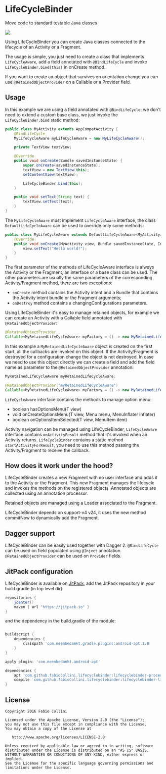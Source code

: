 # LifeCycleBinder

Move code to standard testable Java classes

[![](https://jitpack.io/v/fabioCollini/LifeCycleBinder.svg)](https://jitpack.io/#fabioCollini/LifeCycleBinder)

Using LifeCycleBinder you can create Java classes connected to the lifecycle of an Activity or a Fragment.

The usage is simple, you just need to create a class that implements `LifeCycleAware`, add a field annotated with `@BindLifeCycle`
and invoke `LifeCycleBinder.bind(this)` in onCreate method.

If you want to create an object that survives on orientation change you can use `@RetainedObjectProvider`
on a Callable or a Provider field.

## Usage

In this example we are using a field annotated with `@BindLifeCycle`; we don't need to extend
a custom base class, we just invoke the `LifeCycleBinder.bind` static method:


```java
public class MyActivity extends AppCompatActivity {
    @BindLifeCycle
    MyLifeCycleAware myLifeCycleAware = new MyLifeCycleAware();

    private TextView textView;

    @Override
    public void onCreate(Bundle savedInstanceState) {
        super.onCreate(savedInstanceState);
        textView = new TextView(this);
        setContentView(textView);

        LifeCycleBinder.bind(this);
    }

    public void setText(String text) {
        textView.setText(text);
    }
}
```

The `MyLifeCycleAware` must implement `LifeCycleAware` interface, the class 
`DefaultLifeCycleAware` can be used to override only some methods:

```java
public class MyLifeCycleAware extends DefaultLifeCycleAware<MyActivity> {
    @Override
    public void onCreate(MyActivity view, Bundle savedInstanceState, Intent intent, Bundle arguments) {
        view.setText("Hello world!");
    }
}
```

The first parameter of the methods of LifeCycleAware interface is always the
Activity or the Fragment, an interface or a base class can be used.
The other parameters are usually the same parameters of the corresponding Activity/Fragment method,
there are two exceptions:

- `onCreate` method contains the Activity intent and a Bundle that contains
 the Activity intent bundle or the Fragment arguments;
- `onDestroy` method contains a changingConfigurations parameters.

Using LifeCycleBinder it's easy to manage retained objects, for example we 
can create an Activity with a Callable field annotated with `@RetainedObjectProvider`: 

```java
@RetainedObjectProvider
Callable<MyRetainedLifeCycleAware> myFactory = () -> new MyRetainedLifeCycleAware();
```

In this example a `MyRetainedLifeCycleAware` object is created on the first start, all
the callbacks are invoked on this object. If the Activity/Fragment is destroyed
for a configuration change the object is not destroyed.
In case we need to use this object directly we can create a field and add
the field name as parameter to the `@RetainedObjectProvider` annotation:

```java
MyRetainedLifeCycleAware myRetainedLifeCycleAware;

@RetainedObjectProvider("myRetainedLifeCycleAware")
Callable<MyRetainedLifeCycleAware> myFactory = () -> new MyRetainedLifeCycleAware();
```

`LifeCycleAware` interface contains the methods to manage option menu:

- boolean hasOptionsMenu(T view)
- void onCreateOptionsMenu(T view, Menu menu, MenuInflater inflater)
- boolean onOptionsItemSelected(T view, MenuItem item)

Activity navigation can be managed using LifeCycleBinder, `LifeCycleAware` interface contains 
`onActivityResult` method that it's invoked when an Activity returns.
`LifeCycleBinder` contains a static method `startActivityForResult`, you need to use
this method passing the Activity/Fragment to receive the callback.

<!--
## Why another lib?

There are other library available similar to LifeCycleBinder (for example
[LighCycle](https://github.com/soundcloud/lightcycle) and [Navi](https://github.com/trello/navi)).
Using other libraries you need to LifeCycleBinder... 

-->

## How does it work under the hood?

LifeCycleBinder creates a new Fragment with no user interface and adds it to the Activity or the Fragment.
This new Fragment manages the lifecycle and invokes the methods on the registered objects.
Annotated objects are collected using an annotation processor.

Retained objects are managed using a Loader associated to the Fragment.

LifeCycleBinder depends on support-v4 v24, it uses the new method commitNow
to dynamically add the Fragment.

## Dagger support

LifeCycleBinder can be easily used together with Dagger 2. `@BindLifeCycle`
can be used on field populated using `@Inject` annotation. `@RetainedObjectProvider`
can be used on `Provider` fields.

## JitPack configuration

LifeCycleBinder is available on [JitPack](https://jitpack.io/#fabioCollini/LifeCycleBinder),
add the JitPack repository in your build.gradle (in top level dir):
```gradle
repositories {
    jcenter()
    maven { url "https://jitpack.io" }
}
```
and the dependency in the build.gradle of the module:

```gradle

buildscript {
    dependencies {
        classpath 'com.neenbedankt.gradle.plugins:android-apt:1.8'
    }
}

apply plugin: 'com.neenbedankt.android-apt'

dependencies {
    apt 'com.github.fabioCollini.lifecyclebinder:lifecyclebinder-processor:0.3.1'
    compile 'com.github.fabioCollini.lifecyclebinder:lifecyclebinder-lib:0.3.1'
}
```


## License

    Copyright 2016 Fabio Collini

    Licensed under the Apache License, Version 2.0 (the "License");
    you may not use this file except in compliance with the License.
    You may obtain a copy of the License at

       http://www.apache.org/licenses/LICENSE-2.0

    Unless required by applicable law or agreed to in writing, software
    distributed under the License is distributed on an "AS IS" BASIS,
    WITHOUT WARRANTIES OR CONDITIONS OF ANY KIND, either express or implied.
    See the License for the specific language governing permissions and
    limitations under the License.